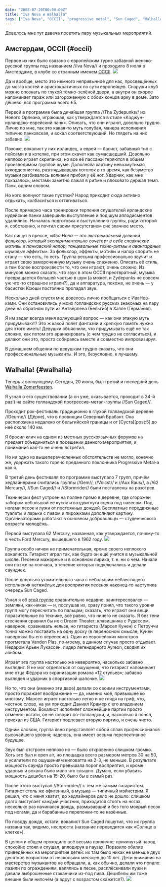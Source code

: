 ```yaml
---
date: "2008-07-20T00:00:00Z"
title: "Iva Nova и Walhalla"
tags: ["Iva Nova", "OCCII", "progressive metal", "Sun Caged", "Walhalla", "Амстердам", "музыка", "Нидерланды"]
---
```


Довелось мне тут давеча посетить пару музыкальных мероприятий.

## Амстердам, OCCII {#occii}

Первое из них было связано с европейским турне забавной женско-русской группы под названием //Iva Nova// и проходило 8 июля в Амстердаме, в клубе со странным именем [OCCII](http://www.occii.org/).
![](img:1.bp.blogspot.com/-jH-_ZJdDAo0/T43FEKfbNgI/AAAAAAAAPCg/TR1D7jLWgxM/s1600/P1000701.picasaweb.jpg:a)

<!--more-->

Да и вообще, место это немного непривычное для нас, просвещённых до мозга костей и аристократичных по сути европейцев. Снаружи клуб можно опознать по глухой тёмно-зелёной двери, а внутри он скорее напоминает гараж или загороженную с обоих концов арку в доме. Зато дёшево: вся программа всего €5.

Первой в программе была дичайшая группа //The Zydepunks// из Нового Орлеана, играющая, как утверждается в стиле «Каджун-ирландско-еврейский панк». Описать, что они играют, довольно трудно. Лично по мне, так это какая-то муть голубая, манера исполнения типично панковская, и вокал соответствующий. Но глядеть на них забавно.
![](img:1.bp.blogspot.com/-IyDEHZuGAF4/T43FBaTDiKI/AAAAAAAAPCQ/l87argC1i4k/s1600/P1000702.picasaweb.jpg:a)

Похоже, вокалист у них ирландец, а еврей — басист, забавный тип с пейсами и в котелке, при этом скачет как сумасшедший. Довольно неплохо играет скрипачка, но все её пассажи теряются в общем производимом группой шуме. Дополняла картину невозмутимая аккордеонистка, разглядывавшая потолок в то время, как безумство музыки разбивалось волнами прибоя у её ног. Ударник, как мне показалось, местами заметно лажал в ритме и плоховато держал темп. Панк, одним словом.

Но кого волнуют такие пустяки? Народ приходит сюда активно отдыхать, колбаситься и оттягиваться.

После примерно часа тренировки терпения слушателей ирландские иудейские панки завершили выступление и под шум аплодисментов удалились. Началась подготовка к выступлению группы, ради которой я, собственно, и почтил своим присутствием сие злачное место.

Как пишут в прессе, *«Ива Нова — это экстремальный девичий фольклор, который экспериментально сочетает в себе славянские мотивы и панковский напор, танцевальные техно-ритмы и авангардные шумовые эффекты»*. За фольклор, эффекты, мотивы и напор спорить не стану — что есть, то есть. Группа весьма профессионально звучит и играет свою замороченную музыку очень слаженно. Описать её стиль, а тем более воспроизвести то, что они играют, очень сложно. Из минусов можно сказать, что звук в этом OCCII преотвратный, музыка превращается большей частью в шум (а может, и Zydepunks не совсем уж что-то страшное играли?), да и аппаратура, похоже, не очень — у басистки Ксюши постоянно пропадал звук.

Несколько дней спустя мне довелось лично пообщаться с ИваНов-ками. Они остановились у моих голландских русских знакомых на пару дней на обратном пути из Антверпена (Бельгия) в Халле (Германия).

Я им задал всегда меня волнующий вопрос — как они этакую муть придумывают? Это ж какой полёт фантазии и крепкую память нужно для этого иметь! Девушки объяснили, что придумывать ещё не так сложно, как потом это аранжировать (с чем трудно не согласиться), и делают они это, просто собираясь вместе и совместно импровизируя.

В домашнем общении по девушкам трудно сказать, что они профессиональные музыканты. И это, безусловно, к лучшему.

## Walhalla! {#walhalla}

Теперь к волнующему. Сегодня, 20 июля, был третий и последний день [Walhalla Zomerfeesten](http://www.zomerfeesten-deurne.nl/).

Я узнал о его существовании (а он уже, оказывается, проходит в 34-й раз!) на сайте голландской прогрессив-метал-группы //Sun Caged//.

Проходит рок-фестиваль традиционно в глухой голландской деревне //Deurne// (Дёрне), что в провинции Северный Брабант. Она расположена недалеко от бельгийской границы и от [Суста][post:5] до неё около 140 км.

Я бросил клич на одном из местных русскоязычных форумов на предмет объединиться в посещении данного мероприятия, и понимания как-то не очень встретил.

Но ни одно из вышеперечисленных обстоятельств не могло, конечно же, удержать такого горячо преданного поклонника Progressive Metal-а как я.

В третий день фестиваля по программе выступало 7 групп, причём хедлайнерами считались группы //Gem//, //Voicst// и //Aux Raus//, а //62 Mercury//, //Sun Caged// и //Stormrider// были поставлены на разогрев.

Технически фест устроен на поляне прямо в деревне, где огорожен забором небольшой её кусок и воздвигнута сцена под навесом. Под ногами песок и лужи от постоянных дождей. Бесплатные передвижные туалеты и ларьки с пивом и пирожками дополняют картину. Организаторами работают в основном добровольцы — студенческого возраста молодёжь.

Первой выступала 62 Mercury, названная, как утверждается, почему-то в честь Ford Mercury, вышедшего в 1962 году.
![](img:2.bp.blogspot.com/-9Grex9OuOP0/T43FCv9zFKI/AAAAAAAAPCY/fyzu2Knr3w4/s1600/20072008%2528001%2529.picasaweb.jpg:a)

Группа особо ничем не примечательная, кроме своего неплохого вокалиста. Гитарист играл так, как будто он ещё учится в музыкальной школе. Песенки мажорные и в основном лирика, т.&nbsp;е. ни о чём. Начали они позже на полчаса, в течение которых подключались и делали саундчек.

После довольно утомительного часа с небольшим неблестящего исполнения нетяжёлых для восприятия песенок наконец-то наступила очередь Sun Caged.

Узнал я об [этой группе](http://www.suncaged.com/) сравнительно недавно, заинтересовался — земляки, как-никак — и, послушав их, сразу понял, что такого уровня групп могу пересчитать по пальцам; сказать, что играют они вещи поразительные по технике, всё равно, что ничего не сказать. Я без тени стеснения сравнил бы их с Dream Theater; клавишника с Рудессом, наверное, сравнивать нельзя, но гитариста (Марсел Кунен) с Петруччи точно можно поставить на одну доску (в переносном смысле; Кунен наверняка бы его перевесил). Один из европейских монстров прогметала Vanden Plas, по-моему, в данном случае просто отдыхает. Недаром Арьен Лукассен, лидер легендарного Ayreon, сводил их альбом.

Играет эта группа настолько же невероятно, насколько забавно выглядит. Я не мог отделаться от ощущения, что гитарист напоминает мне отца Фёдора из экранизации романа «12 стульев»; забавно выглядел и ударник в спортивной шапочке.
![](img:3.bp.blogspot.com/-PYDrvkdz7_I/T43FFIoC4vI/AAAAAAAAPCo/NFSVcRiNquY/s1600/20072008%2528006%2529.picasaweb.jpg:a)

Но то, что они (именно эти двое) делали со своими инструментами, просто поражает воображение — да, именно моё, привыкшее ко многому. Марсел играет настолько легко и не глядя на гриф, что, честное слово, на ум приходит Даниил Крамер с его владением инструментом. Вокалист исполняет сложнейшие партии просто отменно; кстати, он не говорит по-голландски, и, насколько я понял, приехал из США. Гитарист подпевает вторую партию, и очень чисто.

Одним словом, группа явно представляет собой сплав профессионалов высочайшего уровня; надеюсь, она имеет весьма перспективное будущее.

Звук был отстроен неплохо но — было откровенно слишком громко. Хоть это был и open air, но площадка всего размером метров 30 на 50, а усилители по ощущениям киловатта на 2-3, не меньше. В результате мощность саунда просто превышала порог восприятия, и кроме ударных и вокала было мало что слышно. Думаю, если убавить мощность децибел на 15-20, было бы в самый раз.

После этого выступал //Stormrider// с тем же самым гитаристом. Гитарист столь же офигенный, а музыка — типичный мэйнстрим. Я решил, что с меня хватит; до хедлайнеров дело не дошло: слишком долго выступает каждый участник, приходится стоять на ногах, несколько раз начинался дождь, размывавший и без того мокрый песок под ногами, да и барабанные перепонки-то не казённые.

По поводу дождя, кстати, вокалист Sun Caged пошутил, что их группа названа так, видимо, неспроста (название переводится как «Солнце в клетке»).

В целом и общем проходило всё весьма прилично; прикинутый народ спокойно стоял и слушал, аплодируя в паузах. Поразило обилие приведённых на мероприятие детей: их там было никак не меньше двух десятков возрастом от нескольких месяцев до 10 лет. Дети внимания на мастерство музыкантов не обращали, а, как обычно, делали что попало: лазили по ограждениям, валялись в песке, расплёскивали лужи и давили выброшенные стаканчики из-под пива. Децибелы им тоже внешне были нипочём (а вдруг с возрастом скажется?).
![](img:4.bp.blogspot.com/-mPZqfZLMk6w/T43FGZvrToI/AAAAAAAAPCw/jT89LTdn47A/s1600/20072008%2528003%2529.picasaweb.jpg:a)
